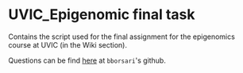 # UVIC_Epigenomic final task
Contains the script used for the final assignment for the epigenomics course at UVIC (in the Wiki section).

Questions can be find [here](https://github.com/bborsari/epigenomics_uvic/wiki/4.-EN%E2%80%90TEx-ATAC%E2%80%90seq-data:-downstream-analyses) at `bborsari`'s github.

